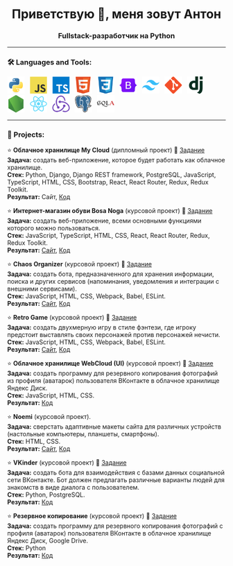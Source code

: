 <h1 align="center">Приветствую 👋, меня зовут Антон</h1>
<h3 align="center">Fullstack-разработчик на Python</h3>

---

### :hammer_and_wrench: Languages and Tools:

<div>
  <a href="https://www.python.org/" target="_blank" rel="noreferrer"><img src="https://github.com/devicons/devicon/blob/master/icons/python/python-original.svg" width="40" height="40" alt="Python" title="Python"/></a>&nbsp;&nbsp;
  <a href="https://developer.mozilla.org/ru/docs/Web/JavaScript" target="_blank" rel="noreferrer"><img src="https://github.com/devicons/devicon/blob/master/icons/javascript/javascript-original.svg" width="40" height="40" alt="JavaScript" title="JavaScript"/></a>&nbsp;&nbsp;
  <a href="https://www.typescriptlang.org/" target="_blank" rel="noreferrer"><img src="https://github.com/devicons/devicon/blob/master/icons/typescript/typescript-original.svg" width="40" height="40" alt="TypeScript" title="TypeScript"/></a>&nbsp;&nbsp;
  <a href="https://html.spec.whatwg.org/multipage/" target="_blank" rel="noreferrer"><img src="https://github.com/devicons/devicon/blob/master/icons/html5/html5-original.svg" width="40" height="40" alt="HTML5" title="HTML5"/></a>&nbsp;&nbsp;
  <a href="https://www.w3schools.com/css/" target="_blank" rel="noreferrer"><img src="https://github.com/devicons/devicon/blob/master/icons/css3/css3-original.svg" width="40" height="40" alt="CSS3" title="CSS3"/></a>&nbsp;&nbsp;
  <a href="https://getbootstrap.com/" target="_blank" rel="noreferrer"><img src="https://github.com/devicons/devicon/blob/master/icons/bootstrap/bootstrap-original.svg" width="40" height="40" alt="Bootstrap" title="Bootstrap"/></a>&nbsp;&nbsp;
  <a href="https://tailwindcss.com/" target="_blank" rel="noreferrer"><img src="https://github.com/devicons/devicon/blob/master/icons/tailwindcss/tailwindcss-original.svg" width="40" height="40" alt="Tailwind CSS" title="Tailwind CSS"/></a>&nbsp;&nbsp;
  <a href="https://git-scm.com/" target="_blank" rel="noreferrer"><img src="https://github.com/devicons/devicon/blob/master/icons/git/git-original.svg" width="40" height="40" alt="Git" title="Git"/></a>&nbsp;&nbsp;
  <a href="https://www.djangoproject.com/" target="_blank" rel="noreferrer"><img src="https://github.com/devicons/devicon/blob/master/icons/django/django-plain.svg" width="40" height="40" alt="Django" title="Django"/></a>&nbsp;&nbsp;
  <a href="https://nodejs.org/en" target="_blank" rel="noreferrer"><img src="https://github.com/devicons/devicon/blob/master/icons/nodejs/nodejs-original.svg" width="40" height="40" alt="NodeJS" title="NodeJS"/></a>&nbsp;&nbsp;
  <a href="https://react.dev/" target="_blank" rel="noreferrer"><img src="https://github.com/devicons/devicon/blob/master/icons/react/react-original.svg" width="40" height="40" alt="React" title="React"/></a>&nbsp;&nbsp;
  <a href="https://redux.js.org/" target="_blank" rel="noreferrer"><img src="https://github.com/devicons/devicon/blob/master/icons/redux/redux-original.svg" width="40" height="40" alt="Redux" title="Redux"/></a>&nbsp;&nbsp;
  <a href="https://www.postgresql.org/" target="_blank" rel="noreferrer"><img src="https://github.com/devicons/devicon/blob/master/icons/postgresql/postgresql-original.svg" width="40" height="40" alt="PostgreSQL" title="PostgreSQL"/></a>&nbsp;&nbsp;
  <a href="https://www.sqlalchemy.org/" target="_blank" rel="noreferrer"><img src="https://github.com/devicons/devicon/blob/master/icons/sqlalchemy/sqlalchemy-original.svg" width="40" height="40" alt="SQLAlchemy" title="SQLAlchemy"/></a>&nbsp;&nbsp;
</div>

---

### :briefcase: Projects:
  
:star: **Облачное хранилище My Cloud** (дипломный проект) :small_orange_diamond: [Задание](https://github.com/freelandos/Diplom_MyCloud/blob/main/TASK.md)  
**Задача:** создать веб-приложение, которое будет работать как облачное хранилище.  
**Стек:** Python, Django, Django REST framework, PostgreSQL, JavaScript, TypeScript, HTML, CSS, Bootstrap, React, React Router, Redux, Redux Toolkit.  
**Результат:** Сайт, [Код](https://github.com/freelandos/Diplom_MyCloud)

:star: **Интернет-магазин обуви Bosa Noga** (курсовой проект) :small_orange_diamond: [Задание](https://github.com/freelandos/7_Coursework_BosaNoga/blob/main/README.md)  
**Задача:** создать веб-приложение, всеми основными функциями которого можно пользоваться.  
**Стек:** JavaScript, TypeScript, HTML, CSS, React, React Router, Redux, Redux Toolkit.  
**Результат:** [Сайт](https://bosanoga-frontend.onrender.com/), [Код](https://github.com/freelandos/7_Coursework_BosaNoga)

:star: **Chaos Organizer** (курсовой проект) :small_orange_diamond: [Задание](https://github.com/freelandos/6_Coursework_ChaosOrganizer/blob/main/README.md)  
**Задача:** создать бота, предназначенного для хранения информации, поиска и других сервисов (напоминания, уведомления и интеграции с внешними сервисами).  
**Стек:** JavaScript, HTML, CSS, Webpack, Babel, ESLint.  
**Результат:** [Сайт](https://freelandos.github.io/6_Coursework_ChaosOrganizer/), [Код](https://github.com/freelandos/6_Coursework_ChaosOrganizer)

:star: **Retro Game** (курсовой проект) :small_orange_diamond: [Задание](https://github.com/freelandos/5_Coursework_RetroGame/blob/main/README.md)  
**Задача:** создать двухмерную игру в стиле фэнтези, где игроку предстоит выставлять своих персонажей против персонажей нечисти.  
**Стек:** JavaScript, HTML, CSS, Webpack, Babel, ESLint.  
**Результат:** [Сайт](https://freelandos.github.io/5_Coursework_RetroGame/), [Код](https://github.com/freelandos/5_Coursework_RetroGame)

:star: **Облачное хранилище WebCloud (UI)** (курсовой проект) :small_orange_diamond: [Задание](https://github.com/freelandos/4_Coursework_WebCloudUI/blob/main/README.md)  
**Задача:** создать программу для резервного копирования фотографий из профиля (аватарок) пользователя ВКонтакте в облачное хранилище Яндекс Диск.  
**Стек:** JavaScript, HTML, CSS.  
**Результат:** [Код](https://github.com/freelandos/4_Coursework_WebCloudUI)

:star: **Noemi** (курсовой проект).  
**Задача:** сверстать адаптивные макеты сайта для различных устройств (настольные компьютеры, планшеты, смартфоны).  
**Стек:** HTML, CSS.  
**Результат:** [Сайт](https://freelandos.github.io/3_Coursework_Noemi/), [Код](https://github.com/freelandos/3_Coursework_Noemi)

:star: **VKinder** (курсовой проект) :small_orange_diamond: [Задание](https://github.com/freelandos/2_Coursework_VKinder/blob/main/Task/README.md)  
**Задача:** создать бота для взаимодействия с базами данных социальной сети ВКонтакте. Бот должен предлагать различные варианты людей для знакомств в виде диалога с пользователем.  
**Стек:** Python, PostgreSQL.  
**Результат:** [Код](https://github.com/freelandos/2_Coursework_VKinder)

:star: **Резервное копирование** (курсовой проект) :small_orange_diamond: [Задание](https://github.com/freelandos/1_Coursework_Backup_VK/blob/main/README.md)  
**Задача:** создать программу для резервного копирования фотографий с профиля (аватарок) пользователя ВКонтакте в облачное хранилище Яндекс Диск, Google Drive.  
**Стек:** Python  
**Результат:** [Код](https://github.com/freelandos/1_Coursework_Backup_VK)
